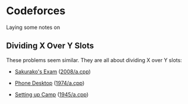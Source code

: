 # Codeforces

Laying some notes on

## Dividing X Over Y Slots

These problems seem similar. They are all about dividing X over Y slots:

- [Sakurako's Exam](https://codeforces.com/problemset/problem/2008/A) ([2008/a.cpp](https://github.com/osalbahr/Learn-Programming/blob/main/codeforces/2008/a.cpp))

- [Phone Desktop](https://codeforces.com/contest/1974/problem/A) ([1974/a.cpp](https://github.com/osalbahr/Learn-Programming/blob/main/codeforces/1974/a.cpp))

- [Setting up Camp](https://codeforces.com/contest/1945/problem/A) ([1945/a.cpp](https://github.com/osalbahr/Learn-Programming/blob/main/codeforces/1945/a.cpp))

